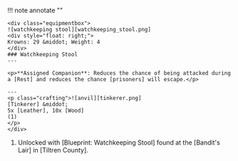 !!! note annotate ""

    <div class="equipmentbox">
    ![watchkeeping stool][watchkeeping_stool.png]
    <div style="float: right;">
    Krowns: 29 &middot; Weight: 4
    </div>
    ### Watchkeeping Stool
    ---

    <p>**Assigned Companion**: Reduces the chance of being attacked during a [Rest] and reduces the chance [prisoners] will escape.</p>

    ---
    <p class="crafting">![anvil][tinkerer.png] 
    [Tinkerer] &middot; 
    5x [Leather], 10x [Wood]
    (1)
    </p>
    </div>
1.  Unlocked with [Blueprint: Watchkeeping Stool] found at the [Bandit's Lair] in [Tiltren County].